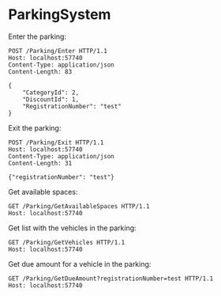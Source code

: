 # ParkingSystem

Enter the parking:
```
POST /Parking/Enter HTTP/1.1
Host: localhost:57740
Content-Type: application/json
Content-Length: 83

{
    "CategoryId": 2,
    "DiscountId": 1,
    "RegistrationNumber": "test"
}
```

Exit the parking:
```
POST /Parking/Exit HTTP/1.1
Host: localhost:57740
Content-Type: application/json
Content-Length: 31

{"registrationNumber": "test"}
```

Get available spaces:
```
GET /Parking/GetАvailableSpaces HTTP/1.1
Host: localhost:57740
```

Get list with the vehicles in the parking:
```
GET /Parking/GetVehicles HTTP/1.1
Host: localhost:57740
```

Get due amount for a vehicle in the parking:
```
GET /Parking/GetDueAmount?registrationNumber=test HTTP/1.1
Host: localhost:57740
```